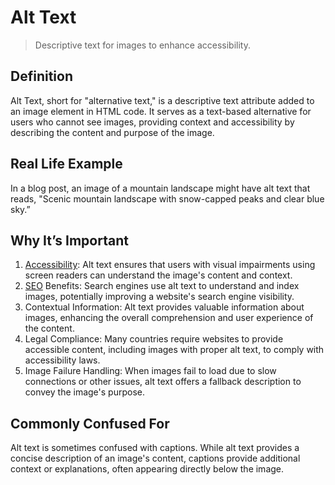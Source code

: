 # Alt Text
>Descriptive text for images to enhance accessibility.

## Definition

Alt Text, short for "alternative text," is a descriptive text attribute added to an image element in HTML code. It serves as a text-based alternative for users who cannot see images, providing context and accessibility by describing the content and purpose of the image.

## Real Life Example

In a blog post, an image of a mountain landscape might have alt text that reads, "Scenic mountain landscape with snow-capped peaks and clear blue sky.”

## Why It’s Important

1. [Accessibility](https://www.notion.so/Accessibility-4097a93f82384bb2b2acceabfb58d7bd?pvs=21): Alt text ensures that users with visual impairments using screen readers can understand the image's content and context.
2. [SEO](https://www.notion.so/SEO-Search-Engine-Optimization-bfaba8fa435944b88b2ed82748eba960?pvs=21) Benefits: Search engines use alt text to understand and index images, potentially improving a website's search engine visibility.
3. Contextual Information: Alt text provides valuable information about images, enhancing the overall comprehension and user experience of the content.
4. Legal Compliance: Many countries require websites to provide accessible content, including images with proper alt text, to comply with accessibility laws.
5. Image Failure Handling: When images fail to load due to slow connections or other issues, alt text offers a fallback description to convey the image's purpose.

## Commonly Confused For

Alt text is sometimes confused with captions. While alt text provides a concise description of an image's content, captions provide additional context or explanations, often appearing directly below the image.